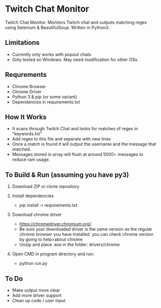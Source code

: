 # Twitch Chat Monitor
Twitch Chat Monitor. Monitors Twitch chat and outputs matching regex using Selenium & BeautifulSoup. Written in Python3.

## Limitations
- Currently only works with popout chats
- Only tested on Windows. May need modification for other OSs.

## Requrements
- Chrome Browser
- Chrome Driver
- Python 3 & pip (or some variant)
- Dependencies in requirements.txt

## How It Works
- It scans through Twitch Chat and looks for matches of regex in "keywords.txt"
 - Add regex to this file and seperate with new lines
- Once a match is found it will output the username and the message that matched.
- Messages stored in array will flush at around 5000~ messages to reduce ram usage.

## To Build & Run (assuming you have py3)
1. Download ZIP or clone repository 

2. Install dependencies
    - pip install -r requirements.txt
3. Download chrome driver
    - https://chromedriver.chromium.org/
     - Be sure your downloaded driver is the same version as the regular chrome browser you have installed.
      you can check chrome version by going to help>about chrome
    - Unzip and place .exe in the folder: drivers/chrome
4. Open CMD in program directory and run:
    - python run.py
  ## To Do
  - Make output more clear
  - Add more driver support
  - Clean up code / user input

